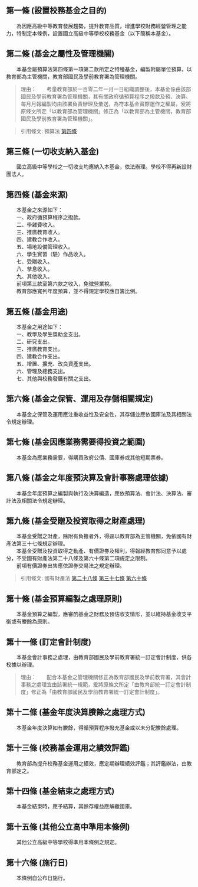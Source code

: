 第一條 (設置校務基金之目的)
---------------------------
　　為因應高級中等教育發展趨勢，提升教育品質，增進學校財務經營管理之能力，特制定本條例，設置國立高級中等學校校務基金（以下簡稱本基金）。  


第二條 (基金之屬性及管理機關)
-----------------------------
　　本基金屬預算法第四條第一項第二款所定之特種基金，編製附屬單位預算，以教育部為主管機關，教育部國民及學前教育署為管理機關。  
> 理由：　　考量教育部於一百零二年一月一日組織調整後，本基金係由該部國民及學前教育署為管理機關，其有關政府循預算程序之撥款及預、決算、每月月報編製均由該署負責辦理及彙送，為符本基金實際運作之權屬，爰將原條文所定「以教育部為管理機關」修正為「以教育部為主管機關，教育部國民及學前教育署為管理機關」。

> 引用條文: 預算法 [第四條](../../主計/預算/預算法.md#第四條-基金之意義與種類)



第三條 (一切收支納入基金)
-------------------------
　　國立高級中等學校之一切收支均應納入本基金，依法辦理。學校不得再新設財團法人。  


第四條 (基金來源)
-----------------
　　本基金之來源如下：  
　　一、政府循預算程序之撥款。  
　　二、學雜費收入。  
　　三、推廣教育收入。  
　　四、建教合作收入。  
　　五、場地設備管理收入。  
　　六、學生實習（驗）作品收入。  
　　七、受贈收入。  
　　八、孳息收入。  
　　九、其他收入。  
　　前項第三款至第六款之收入，免徵營業稅。  
　　教育部應寬列年度預算，並不得規定學校應自籌比例。  


第五條 (基金用途)
-----------------
　　本基金之用途如下：  
　　一、教學及學生獎助金支出。  
　　二、研究支出。  
　　三、推廣教育支出。  
　　四、建教合作支出。  
　　五、增置、擴充、改良資產支出。  
　　六、管理及總務支出。  
　　七、其他與校務發展有關之支出。  


第六條 (基金之保管、運用及存儲相關規定)
---------------------------------------
　　本基金之保管及運用應注重收益性及安全性，其存儲並應依國庫法及其相關法令規定辦理。  


第七條 (基金因應業務需要得投資之範圍)
-------------------------------------
　　本基金為應業務需要，得購買政府公債、國庫券或其他短期票券。  


第八條 (基金之年度預決算及會計事務處理依據)
-------------------------------------------
　　本基金年度預算之編製與執行及決算編造，應依預算法、會計法、決算法、審計法及相關法令規定辦理。  


第九條 (基金受贈及投資取得之財產處理)
-------------------------------------
　　本基金受贈之財產，除附有負擔者外，得逕以教育部為主管機關，免依國有財產法第三十七條規定辦理。  
　　本基金受贈及投資取得之動產、有價證券及權利，得報經教育部同意予以處分，不受國有財產法第二十八條及第六十條第二項規定之限制。  
　　前項有價證券出售應依證券交易法之規定辦理。  
> 引用條文: 國有財產法 [第二十八條](../../財政金融/國有財產/國有財產法.md#第二十八條-對公用財產處分收益之限制) [第三十七條](../../財政金融/國有財產/國有財產法.md#第三十七條-國家接受捐贈財產之處理) [第六十條](../../財政金融/國有財產/國有財產法.md#第六十條-國有財產之贈與辦法)



第十條 (基金預算編製之處理原則)
-------------------------------
　　本基金預算之編製，應審酌基金之財務及預估收支情形，並以維持基金收支平衡或有賸餘為原則。  


第十一條 (訂定會計制度)
-----------------------
　　本基金會計事務之處理，由教育部國民及學前教育署統一訂定會計制度，供各校據以辦理。  
> 理由：　　配合本基金之管理機關修正為教育部國民及學前教育署，其會計事務之處理宜由該署統一規範，爰將原條文所定「由教育部統一訂定會計制度」修正為「由教育部國民及學前教育署統一訂定會計制度」。



第十二條 (基金年度決算賸餘之處理方式)
-------------------------------------
　　本基金年度決算如有賸餘，得循預算程序撥充基金或以未分配賸餘處理。  


第十三條 (校務基金運用之績效評鑑)
---------------------------------
　　教育部為提升校務基金運用之績效，應定期辦理績效評鑑；其評鑑辦法，由教育部定之。  


第十四條 (基金結束之處理方式)
-----------------------------
　　本基金結束時，應予結算，其餘存權益應解繳國庫。  


第十五條 (其他公立高中準用本條例)
---------------------------------
　　其他公立高級中等學校得準用本條例之規定。  


第十六條 (施行日)
-----------------
　　本條例自公布日施行。